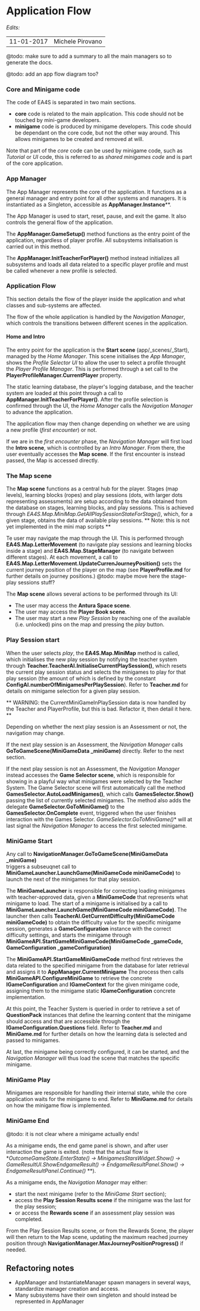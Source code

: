 Application Flow
===============

*Edits:*

<table>
  <tr>
    <td>11-01-2017</td>
    <td>Michele Pirovano</td>
  </tr>
</table>

@todo: make sure to add a summary to all the main managers so to generate the docs.

@todo: add an app flow diagram too?

 

### Core and Minigame code

The code of EA4S is separated in two main sections.

 * **core** code is related to the main application. 
  This code should not be touched by mini-game developers.
 * **minigame** code is produced by minigame developers. This code should be dependant on the core code, but not the other way around.
  This allows minigames to be created and removed at will.
 
Note that part of the *core* code can be used by minigame code, such as *Tutorial* or *UI* code, 
 this is referred to as *shared minigames code* and is part of the core application.

 
### App Manager

The App Manager represents the core of the application.
It functions as a general manager and entry point for all other systems and managers.
It is instantiated as a Singleton, accessible as **AppManager.Instance****.

The App Manager is used to start, reset, pause, and exit the game.
It also controls the general flow of the application.

The **AppManager.GameSetup()** method functions as the entry point of the application, 
 regardless of player profile.
All subsystems initialisation is carried out in this method.

The **AppManager.InitTeacherForPlayer()** method instead initializes 
 all subsystems and loads all data related to a specific player profile and must be called 
 whenever a new profile is selected. 


### Application Flow

This section details the flow of the player inside the application and what 
 classes and sub-systems are affected.

The flow of the whole application is handled by the *Navigation Manager*,
 which controls the transitions between different scenes in the application.
 
#### Home and Intro
 
The entry point for the application is the **Start scene** (app/_scenes/_Start), 
 managed by the *Home Manager*.
This scene initialises the *App Manager*, shows the *Profile Selector UI*
 to allow the user to select a profile throught the *Player Profile Manager*.
  This is performed through a set call to the **PlayerProfileManager.CurrentPlayer** property.
  
The static learning database, the player's logging database, and the teacher system are loaded at this point 
through a call to **AppManager.InitTeacherForPlayer()**.
 After the profile selection is confirmed through the UI, 
 the *Home Manager* calls the *Navigation Manager* to advance the application. 

The application flow may then change depending on whether we 
 are using a new profile (*first encounter*) or not.
 
If we are in the *first encounter* phase, the *Navigation Manager*
  will first load the **Intro scene**, which is controlled by an *Intro Manager*.
  From there, the user eventually accesses the **Map scene**.
 If the first encounter is instead passed, the Map is accessed directly.
 
### The Map scene
 
The **Map scene** functions as a central hub for the player.
 Stages (map levels), learning blocks (ropes) 
 and play sessions (dots, with larger dots representing  assessments)
  are setup according 
  to the data obtained from the database on stages, learning blocks, and play sessions.
  This is achieved through *EA4S.Map.MiniMap.GetAllPlaySessionStateForStage()*,
   which, for a given stage, obtains the data of available play sessions.
  ** Note: this is not yet implemented in the mini map scripts **
 
Te user may navigate the map through the UI. 
 This is performed through   **EA4S.Map.LetterMovement**
 (to navigate play sessions and learning blocks inside a stage)
  and **EA4S.Map.StageManager** (to navigate between different stages).
 At each movement, a call to **EA4S.Map.LetterMovement.UpdateCurrenJourneyPosition()**
  sets the current journey position of the player on the map
   (see **PlayerProfile.md** for further details on journey positions.)
   @todo: maybe move here the stage-play sessions stuff?
 
The **Map scene** allows several actions to be performed through its UI:
 * The user may access the **Antura Space scene**. 
 * The user may access the **Player Book scene**. 
 * The user may start a new *Play Session* by reaching one of the
  available (i.e. unlocked) pins on the map and pressing the *play* button.

### Play Session start
   
When the user selects *play*, the **EA4S.Map.MiniMap** method is called,
  which initialises the new play session by notifying the teacher system 
 through **Teacher.TeacherAI.InitialiseCurrentPlaySession()**, 
  which resets the current play session status and selects the minigames to play for that play session
   (the amount of which is defined by the constant **ConfigAI.numberOfMinigamesPerPlaySession**).
   Refer to **Teacher.md** for details on minigame selection for a given play session.
   
** WARNING: the CurrentMiniGameInPlaySession data is now handled by the Teacher and PlayerProfile, but this is bad. Refactor it, then detail it here. **

Depending on whether the next play session is an Assessment or not, the navigation may change.

If the next play session is an Assessment, the *Navigation Manager* calls  
  **GoToGameScene(MiniGameData _miniGame)** directly. Refer to the next section.
  
If the next play session is not an Assessment, the 
 *Navigation Manager* instead accesses the **Game Selector scene**, which is 
 responsible for showing in a playful way what minigames were selected by the Teacher System. 
 The Game Selector scene will first automatically call the method **GamesSelector.AutoLoadMinigames()**,
 which calls **GamesSelector.Show()** passing the list of currently selected minigames.
  The method also adds the delegate **GameSelector.GoToMiniGame()** to the
   **GamesSelector.OnComplete** event, triggered when the user finishes interaction with the Games Selector.
  *GameSelector.GoToMiniGame()** will at last signal the *Navigation Manager* to access the first selected minigame.
   
### MiniGame Start

Any call to **NavigationManager.GoToGameScene(MiniGameData _miniGame)**  
 triggers a subseuqnet call to **MiniGameLauncher.LaunchGame(MiniGameCode miniGameCode)**
   to launch the next of the minigames for that play session. 

The **MiniGameLauncher** is responsible for correcting loading minigames with teacher-approved data,
 given a **MiniGameCode** that represents what minigame to load.
The start of a minigame is initialised by a call to
  **MiniGameLauncher.LaunchGame(MiniGameCode miniGameCode)**.
  The launcher then calls  **TeacherAI.GetCurrentDifficulty(MiniGameCode miniGameCode)**
   to obtain the difficulty value for the specific minigame session, 
 generates a **GameConfiguration** instance with the correct difficulty settings, 
  and 
    starts the minigame through **MiniGameAPI.StartGameMiniGameCode(MiniGameCode _gameCode, GameConfiguration _gameConfiguration)**
	 
The **MiniGameAPI.StartGameMiniGameCode** method first retrieves the data related to the specified 
 minigame from the database for later retrieval and assigns it to **AppManager.CurrentMinigame**
 The process then calls **MiniGameAPI.ConfigureMiniGame** to 
  retrieve the concrete **IGameConfiguration** and **IGameContext** 
   for the given minigame code, assigning them to the minigame 
    static **IGameConfiguration** 
    concrete implementation.

At this point, the Teacher System is queried in order to retrieve a set of **QuestionPack** instances
 that define the learning content that the minigame should access and that are 
  accessible through the **IGameConfiguration.Questions** field.
 Refer to **Teacher.md** and **MiniGame.md** for further details on how the learning data is selected
  and passed to minigames.
	
 At last, the minigame being correctly configured, it can be started,
  and the *Navigation Manager* will thus load the scene that matches the specific minigame.

### MiniGame Play

Minigames are responsible for handling their internal state, while the core application waits for the minigame to end.
Refer to **MiniGame.md** for details on how the minigame flow is implemented.
 
### MiniGame End

@todo: it is not clear where a minigame actually ends!

As a minigame ends, the end game panel is shown, and 
 after user interaction the game is exited.
  (note that the actual flow is 
  **OutcomeGameState.EnterState() -> 
     MinigamesStarsWidget.Show() -> 
 GameResultUI.ShowEndgameResult() ->
   EndgameResultPanel.Show()  ->
   EndgameResultPanel.Continue()*
	  **).
	  
As a minigame ends, 
 the *Navigation Manager* may either:
 * start the next minigame (refer to the *MiniGame Start* section);
 * access the **Play Session Results scene** if the minigame was the last for the play session;
 * or access the **Rewards scene** if an assessment play session was completed.
 
From the Play Session Results scene, or from the Rewards Scene, 
 the player will then return to the Map scene,
 updating the maximum reached journey position through **NavigationManager.MaxJourneyPositionProgress()** if needed.
 


## Refactoring notes

 * AppManager and InstantiateManager spawn managers in several ways, standardize manager creation and access.
 * Many subsystems have their own singleton and should instead be represented in AppManager

 